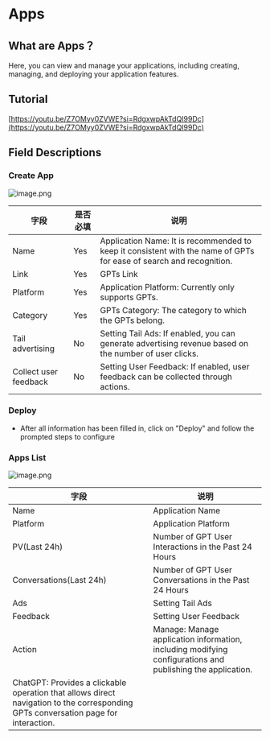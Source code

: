 <a name="j8fdX"></a>
# Apps
<a name="qNALX"></a>
## What are Apps？
Here, you can view and manage your applications, including creating, managing, and deploying your application features.
<a name="cBkhP"></a>
## Tutorial
[https://youtu.be/Z7OMyy0ZVWE?si=RdgxwpAkTdQI99Dc](https://youtu.be/Z7OMyy0ZVWE?si=RdgxwpAkTdQI99Dc)
<a name="m1MrW"></a>
## **Field Descriptions**
<a name="EXWZF"></a>
### Create App
![image.png](https://intranetproxy.alipay.com/skylark/lark/0/2024/png/236735/1709021230099-24c15e91-853e-420c-8d65-34c9be0d605e.png#clientId=u8a381aee-3d4d-4&from=paste&height=503&id=u3e926d0f&originHeight=1006&originWidth=2194&originalType=binary&ratio=2&rotation=0&showTitle=false&size=639908&status=done&style=stroke&taskId=ucca16989-67df-47a1-a9db-7bdb1ffe576&title=&width=1097)

| **字段** | **是否必填** | **说明** |
| --- | --- | --- |
| Name | Yes | Application Name: It is recommended to keep it consistent with the name of GPTs for ease of search and recognition. |
| Link | Yes | GPTs Link |
| Platform | Yes | Application Platform: Currently only supports GPTs. |
| Category | Yes | GPTs Category: The category to which the GPTs belong. |
| Tail advertising | No | Setting Tail Ads: If enabled, you can generate advertising revenue based on the number of user clicks. |
| Collect user feedback | No | Setting User Feedback: If enabled, user feedback can be collected through actions. |

<a name="Pl08k"></a>
### Deploy

- After all information has been filled in, click on "Deploy" and follow the prompted steps to configure
<a name="a1VO2"></a>
### Apps List
![image.png](https://intranetproxy.alipay.com/skylark/lark/0/2024/png/236735/1709023021886-410b9b98-0126-4cfa-af95-0cf53d630dc7.png#clientId=u8a381aee-3d4d-4&from=paste&height=271&id=u5e17e1ab&originHeight=542&originWidth=2186&originalType=binary&ratio=2&rotation=0&showTitle=false&size=366627&status=done&style=stroke&taskId=u58489a15-9a36-43d8-8817-e1a10b97ce6&title=&width=1093)

| **字段** | **说明** |
| --- | --- |
| Name | Application Name |
| Platform | Application Platform |
| PV(Last 24h) | Number of GPT User Interactions in the Past 24 Hours |
| Conversations(Last 24h) | Number of GPT User Conversations in the Past 24 Hours |
| Ads | Setting Tail Ads |
| Feedback | Setting User Feedback |
| Action | Manage: Manage application information, including modifying configurations and publishing the application.
ChatGPT: Provides a clickable operation that allows direct navigation to the corresponding GPTs conversation page for interaction. |
